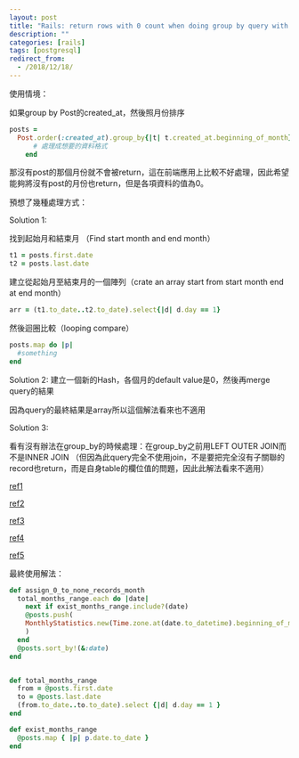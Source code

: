 ```yaml
---
layout: post
title: "Rails: return rows with 0 count when doing group by query with PostgreSQL"
description: ""
categories: [rails]
tags: [postgresql]
redirect_from:
  - /2018/12/18/
---
```


使用情境：

如果group by Post的created_at，然後照月份排序

~~~ruby
posts =
  Post.order(:created_at).group_by{|t| t.created_at.beginning_of_month}.map do |date, monthly_activities|
      # 處理成想要的資料格式
    end
~~~

那沒有post的那個月份就不會被return，這在前端應用上比較不好處理，因此希望能夠將沒有post的月份也return，但是各項資料的值為0。

預想了幾種處理方式：

Solution 1:

找到起始月和結束月 （Find start month and end month）
~~~Ruby
t1 = posts.first.date
t2 = posts.last.date
~~~
建立從起始月至結束月的一個陣列（crate an array start from start month end at end month）
~~~ruby
arr = (t1.to_date..t2.to_date).select{|d| d.day == 1}
~~~
然後迴圈比較（looping compare）
~~~ruby
posts.map do |p|
  #something
end
~~~

Solution 2:
建立一個新的Hash，各個月的default value是0，然後再merge query的結果

因為query的最終結果是array所以這個解法看來也不適用

Solution 3:

看有沒有辦法在group_by的時候處理：在group_by之前用LEFT OUTER JOIN而不是INNER JOIN
（但因為此query完全不使用join，不是要把完全沒有子關聯的record也return，而是自身table的欄位值的問題，因此此解法看來不適用）

[ref1](https://stackoverflow.com/questions/346132/postgres-how-to-return-rows-with-0-count-for-missing-data)

[ref2](https://stackoverflow.com/questions/19093487/ruby-create-range-of-dates)

[ref3](https://stackoverflow.com/questions/1724639/iterate-every-month-with-date-objects)

[ref4](https://stackoverflow.com/questions/5631141/rails-activerecord-group-by-time-but-pad-dates-with-nil-values)

[ref5](https://stackoverflow.com/questions/882070/sorting-an-array-of-objects-in-ruby-by-object-attribute)

最終使用解法：
~~~ruby
def assign_0_to_none_records_month
  total_months_range.each do |date|
    next if exist_months_range.include?(date)
    @posts.push(
    MonthlyStatistics.new(Time.zone.at(date.to_datetime).beginning_of_month, [])
    )
  end
  @posts.sort_by!(&:date)
end


def total_months_range
  from = @posts.first.date
  to = @posts.last.date
  (from.to_date..to.to_date).select {|d| d.day == 1 }
end

def exist_months_range
  @posts.map { |p| p.date.to_date }
end
~~~

